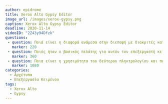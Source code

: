 ```yaml
---
author: epidrome
title: Xerox Alto Gypsy Editor
image_url: /images/xerox-gypsy.png
caption: Xerox Alto Gypsy Editor 
deadline: 2020-11-14
videoID: "2Z43y94Dfzk"
questions:
 - question: Ποιά είναι η διαφορά ανάμεσα στην διεπαφή με διακριτές καταστάσεις (modal) και σε αυτήν χωρίς καταστάσεις (modeless) και ποια είναι καλύτερη και γιατί;
   marker: 220 
 - question: Ποιός ήταν ο βασικός πελάτης για αυτόν τον επεξεργαστή κειμένου και πως μπορεί οι ανάγκες του να επηρέασαν την λειτουργικότητα του;
   marker: 360 
 - question: Ποια είναι η χρησιμότητα του δεύτερου πληκτρολογίου και πόσο μοιάζει η λειτουργία της αποκοπής και αντιγραφής με την σημερινή; 
   marker: 1080 
categories:
  - Αρχέτυπα 
  - Επεξεργασία Κειμένου 
tags:
  - Xerox Alto 
  - Gypsy 
---
```

